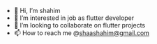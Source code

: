 - 👋 Hi, I’m shahim
- 👀 I’m interested in job as flutter developer
- 💞️ I’m looking to collaborate on flutter projects
- 📫 How to reach me @shaashahim@gmail.com

<!---
mohshahim/mohshahim is a ✨ special ✨ repository because its `README.md` (this file) appears on your GitHub profile.
You can click the Preview link to take a look at your changes.
--->
